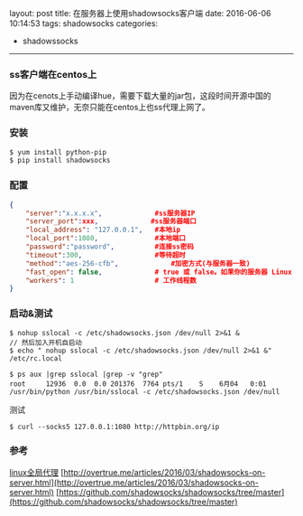 layout: post
title: 在服务器上使用shadowsocks客户端
date: 2016-06-06 10:14:53
tags: shadowsocks
categories:
  - shadowssocks
  
---

### ss客户端在centos上

因为在cenots上手动编译hue，需要下载大量的jar包，这段时间开源中国的maven库又维护，无奈只能在centos上也ss代理上网了。

<!--more-->
### 安装

```bash
$ yum install python-pip    
$ pip install shadowsocks
```
### 配置
```json
{
    "server":"x.x.x.x",             #ss服务器IP
    "server_port":xxx,             #ss服务器端口
    "local_address": "127.0.0.1",   #本地ip
    "local_port":1080,              #本地端口
    "password":"password",          #连接ss密码
    "timeout":300,                  #等待超时
    "method":"aes-256-cfb",             #加密方式(与服务器一致)
    "fast_open": false,             # true 或 false。如果你的服务器 Linux 内核在3.7+，可以开启 fast_open 以降低延迟。开启方法： echo 3 > /proc/sys/net/ipv4/tcp_fastopen 开启之后，将 fast_open 的配置设置为 true 即可
    "workers": 1                    # 工作线程数
}
```
### 启动&测试


```
$ nohup sslocal -c /etc/shadowsocks.json /dev/null 2>&1 &
// 然后加入开机自启动
$ echo " nohup sslocal -c /etc/shadowsocks.json /dev/null 2>&1 &" /etc/rc.local
```
```
$ ps aux |grep sslocal |grep -v "grep"
root     12936  0.0  0.0 201376  7764 pts/1    S    6月04   0:01 /usr/bin/python /usr/bin/sslocal -c /etc/shadowsocks.json /dev/null
```

测试
```
$ curl --socks5 127.0.0.1:1080 http://httpbin.org/ip
```
### 参考
[linux全局代理](http://www.jianshu.com/p/f688cdfa6947)
[http://overtrue.me/articles/2016/03/shadowsocks-on-server.html](http://overtrue.me/articles/2016/03/shadowsocks-on-server.html)
[https://github.com/shadowsocks/shadowsocks/tree/master](https://github.com/shadowsocks/shadowsocks/tree/master)